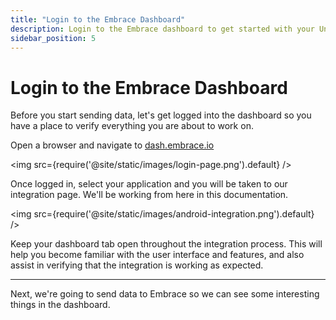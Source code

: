 ```yaml
---
title: "Login to the Embrace Dashboard"
description: Login to the Embrace dashboard to get started with your Unity integration
sidebar_position: 5
---
```


# Login to the Embrace Dashboard

Before you start sending data, let's get logged into the dashboard so you have a place to verify everything you are about to work on.

Open a browser and navigate to [dash.embrace.io](https://dash.embrace.io/)

<img src={require('@site/static/images/login-page.png').default} />

Once logged in, select your application and you will be taken to our integration page. We'll be working from here in this documentation.

<img src={require('@site/static/images/android-integration.png').default} />

Keep your dashboard tab open throughout the integration process. This will help you become familiar with the user interface and features, and also assist in verifying that the integration is working as expected.

---

Next, we're going to send data to Embrace so we can see some interesting things in the dashboard.
